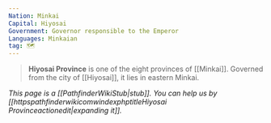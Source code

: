 ```yaml
---
Nation: Minkai
Capital: Hiyosai
Government: Governor responsible to the Emperor
Languages: Minkaian
tag: 🗺️
---
```


> **Hiyosai Province** is one of the eight provinces of [[Minkai]]. Governed from the city of [[Hiyosai]], it lies in eastern Minkai.



*This page is a [[PathfinderWikiStub|stub]]. You can help us by [[httpspathfinderwikicomwindexphptitleHiyosai Provinceactionedit|expanding it]].*








